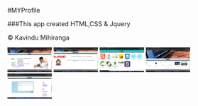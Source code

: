 #MYProfile 

###This app created HTML,CSS & Jquery

&copy; Kavindu Mihiranga

<p float="left">
<img src="assets/images/About.png" width=100>
<img src="assets/images/Education.png" width="100">
<img src="assets/images/Skill.png" width="100">
<img src="assets/images/Project.png" width="100">
<img src="assets/images/Contact.png" width="100">
</p>